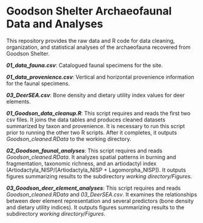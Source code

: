 # Goodson Shelter Archaeofaunal Data and Analyses

This repository provides the raw data and R code for data cleaning, organization, and statistical analyses of the archaeofauna recovered from Goodson Shelter.

<i><b>01_data_fauna.csv</b></i>: Catalogued faunal specimens for the site.

<i><b>01_data_provenience.csv</b></i>: Vertical and horizontal provenience information for the faunal specimens.

<i><b>03_DeerSEA.csv</b></i>: Bone density and dietary utility index values for deer elements.


<i><b>01_Goodson_data_cleanup.R</b></i>: This script requires and reads the first two csv files. It joins the data tables and produces cleaned datasets summarized by taxon and provenience. It is necessary to run this script prior to running the other two R scripts. After it completes, it outputs <i>Goodson_cleaned.RData</i> to the working directory.

<i><b>02_Goodson_faunal_analyses</b></i>: This script requires and reads <i>Goodson_cleaned.RData</i>. It analyzes spatial patterns in burning and fragmentation, taxonomic richness, and an artiodactyl index (Artiodactyla_NISP/[Artiodactyla_NISP + Lagomorpha_NISP]). It outputs figures summarizing results to the subdirectory <i>working directory/Figures</i>.

<i><b>03_Goodson_deer_element_analyses</b></i>: This script requires and reads <i>Goodson_cleaned.RData</i> and <i>03_DeerSEA.csv</i>. It examines the relationships between deer element representation and several predictors (bone density and dietary utility indices). It outputs figures summarizing results to the subdirectory <i>working directory/Figures</i>.
